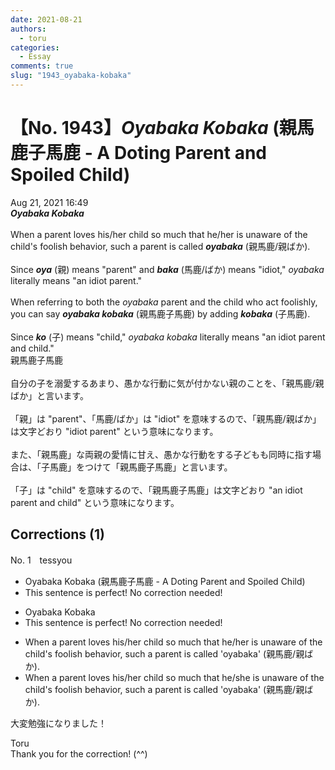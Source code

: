```yaml
---
date: 2021-08-21
authors:
  - toru
categories:
  - Essay
comments: true
slug: "1943_oyabaka-kobaka"
---
```


# 【No. 1943】<strong><em>Oyabaka Kobaka</strong></em> (親馬鹿子馬鹿 - A Doting Parent and Spoiled Child)
<div class="date">Aug 21, 2021 16:49</div>
<div id="post"><div id="body_show_ori">
<strong><em>Oyabaka Kobaka</strong></em><br/><br/>When a parent loves his/her child so much that he/her is unaware of the child's foolish behavior, such a parent is called <strong><em>oyabaka</em></strong> (親馬鹿/親ばか).<br/><br/>Since <strong><em>oya</em></strong> (親) means "parent" and <strong><em>baka</em></strong> (馬鹿/ばか) means "idiot," <em>oyabaka</em> literally means "an idiot parent."<br/><br/>When referring to both the <em>oyabaka</em> parent and the child who act foolishly, you can say <strong><em>oyabaka kobaka</em></strong> (親馬鹿子馬鹿) by adding <strong><em>kobaka</em></strong> (子馬鹿).<br/><br/>Since <strong><em>ko</em></strong> (子) means "child," <em>oyabaka kobaka</em> literally means "an idiot parent and child." 
</div></div>

<!-- more -->

<div id="post_ja"><div id="body_show_mo">
親馬鹿子馬鹿<br/><br/>自分の子を溺愛するあまり、愚かな行動に気が付かない親のことを、「親馬鹿/親ばか」と言います。<br/><br/>「親」は "parent"、「馬鹿/ばか」は "idiot" を意味するので、「親馬鹿/親ばか」は文字どおり "idiot parent" という意味になります。<br/><br/>また、「親馬鹿」な両親の愛情に甘え、愚かな行動をする子どもも同時に指す場合は、「子馬鹿」をつけて「親馬鹿子馬鹿」と言います。<br/><br/>「子」は "child" を意味するので、「親馬鹿子馬鹿」は文字どおり "an idiot parent and child" という意味になります。
</div></div>

## Corrections (1)
<div id="block"><div class="first_name"> No. 1　<span class="just_name">tessyou</span></div><div id="block2">
<ul class="correction_field">
<li class="incorrect">Oyabaka Kobaka (親馬鹿子馬鹿 - A Doting Parent and Spoiled Child)</li>
<li class="corrected perfect">This sentence is perfect! No correction needed!</li>
</ul>
<ul class="correction_field">
<li class="incorrect">Oyabaka Kobaka</li>
<li class="corrected perfect">This sentence is perfect! No correction needed!</li>
</ul>
<ul class="correction_field">
<li class="incorrect">When a parent loves his/her child so much that he/her is unaware of the child's foolish behavior, such a parent is called 'oyabaka' (親馬鹿/親ばか).</li>
<li class="corrected correct">
When a parent loves his/her child so much that he/<span class="f_blue">she</span> is unaware of the child's foolish behavior, such a parent is called 'oyabaka' (親馬鹿/親ばか).
</li>
</ul>
<p class="comment_small">
 大変勉強になりました！
</p>

</div><div class="name"><span class="just_name">Toru</span><br>
Thank you for the correction! (^^)
</div>
</div>
